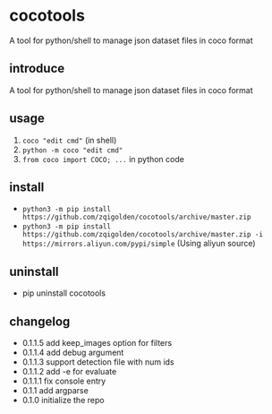 # cocotools
A tool for python/shell to manage json dataset files in coco format

## introduce
A tool for python/shell to manage json dataset files in coco format

## usage
1. `coco "edit cmd"` (in shell)
2. `python -m coco "edit cmd"`
3. `from coco import COCO; ...` in python code

## install
- `python3 -m pip install https://github.com/zqigolden/cocotools/archive/master.zip`
- `python3 -m pip install https://github.com/zqigolden/cocotools/archive/master.zip -i https://mirrors.aliyun.com/pypi/simple` (Using aliyun source)

## uninstall
- pip uninstall cocotools

## changelog
- 0.1.1.5
    add keep_images option for filters
- 0.1.1.4
    add debug argument
- 0.1.1.3
    support detection file with num ids
- 0.1.1.2
    add -e for evaluate
- 0.1.1.1
     fix console entry
- 0.1.1
    add argparse
- 0.1.0
    initialize the repo
